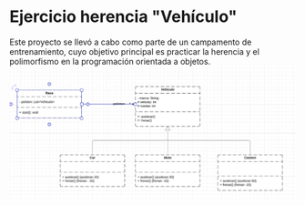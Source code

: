 # Ejercicio herencia "Vehículo"
Este proyecto se llevó a cabo como parte de un campamento de entrenamiento, cuyo objetivo principal es practicar la herencia y el polimorfismo en la programación orientada a objetos.
![Screenshot](img/esquema.jpg)